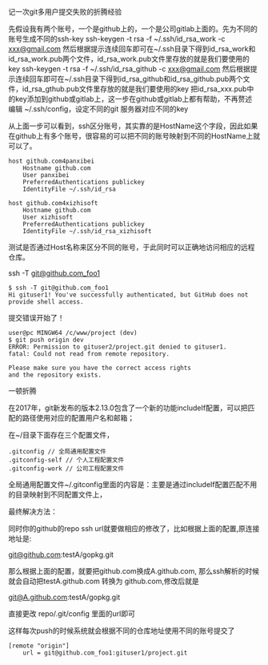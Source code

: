 记一次git多用户提交失败的折腾经验







 先假设我有两个账号，一个是github上的，一个是公司gitlab上面的。先为不同的账号生成不同的ssh-key ssh-keygen -t rsa -f ~/.ssh/id_rsa_work -c xxx@gmail.com 然后根据提示连续回车即可在~/.ssh目录下得到id_rsa_work和id_rsa_work.pub两个文件，id_rsa_work.pub文件里存放的就是我们要使用的key ssh-keygen -t rsa -f ~/.ssh/id_rsa_github -c xxx@gmail.com 然后根据提示连续回车即可在~/.ssh目录下得到id_rsa_github和id_rsa_github.pub两个文件，id_rsa_gthub.pub文件里存放的就是我们要使用的key
    把id_rsa_xxx.pub中的key添加到github或gitlab上，这一步在github或gitlab上都有帮助，不再赘述
    编辑 ~/.ssh/config，设定不同的git 服务器对应不同的key



从上面一步可以看到，ssh区分账号，其实靠的是HostName这个字段，因此如果在github上有多个账号，很容易的可以把不同的账号映射到不同的HostName上就可以了。

```shell
host github.com4panxibei
    Hostname github.com
    User panxibei
	PreferredAuthentications publickey
    IdentityFile ~/.ssh/id_rsa

host github.com4xizhisoft
    Hostname github.com
    User xizhisoft
	PreferredAuthentications publickey
    IdentityFile ~/.ssh/id_rsa_xizhisoft
```



测试是否通过Host名称来区分不同的账号，于此同时可以正确地访问相应的远程仓库。

ssh -T git@github.com_foo1

```
$ ssh -T git@github.com_foo1
Hi gituser1! You've successfully authenticated, but GitHub does not provide shell access.
```









提交错误开始了！

```shell
user@pc MINGW64 /c/www/project (dev)
$ git push origin dev
ERROR: Permission to gituser2/project.git denied to gituser1.
fatal: Could not read from remote repository.

Please make sure you have the correct access rights
and the repository exists.
```

一顿折腾



在2017年，git新发布的版本2.13.0包含了一个新的功能includeIf配置，可以把匹配的路径使用对应的配置用户名和邮箱；

在~/目录下面存在三个配置文件，

    .gitconfig // 全局通用配置文件
    .gitconfig-self // 个人工程配置文件
    .gitconfig-work // 公司工程配置文件

全局通用配置文件~/.gitconfig里面的内容是：主要是通过includeIf配置匹配不用的目录映射到不同配置文件上，





最终解决方法：

同时你的github的repo ssh url就要做相应的修改了，比如根据上面的配置,原连接地址是:

git@github.com:testA/gopkg.git

那么根据上面的配置，就要把github.com换成A.github.com, 那么ssh解析的时候就会自动把testA.github.com 转换为 github.com,修改后就是

git@A.github.com:testA/gopkg.git

直接更改 repo/.git/config 里面的url即可

这样每次push的时候系统就会根据不同的仓库地址使用不同的账号提交了

```shell
[remote "origin"]
	url = git@github.com_foo1:gituser1/project.git
```

